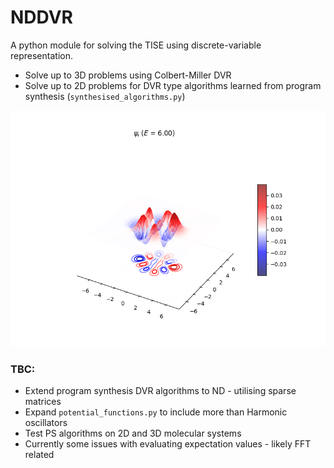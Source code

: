 # NDDVR

A python module for solving the TISE using discrete-variable representation.

- Solve up to 3D problems using Colbert-Miller DVR
- Solve up to 2D problems for DVR type algorithms learned from program synthesis (`synthesised_algorithms.py`)

![Calculated Eigenstate of 2D-Harmonic Oscillator](figures/2D_HO_neig16.png)


### TBC:
- Extend program synthesis DVR algorithms to ND - utilising sparse matrices
- Expand `potential_functions.py` to include more than Harmonic oscillators
- Test PS algorithms on 2D and 3D molecular systems
- Currently some issues with evaluating expectation values - likely FFT related
